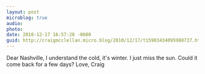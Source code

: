 ```yaml
---
layout: post
microblog: true
audio: 
photo: 
date: 2010-12-17 16:57:28 -0600
guid: http://craigmcclellan.micro.blog/2010/12/17/t15903434095988737.html
---
```

Dear Nashville,
I understand the cold, it's winter.  I just miss the sun.  Could it come back for a few days?
Love, Craig
